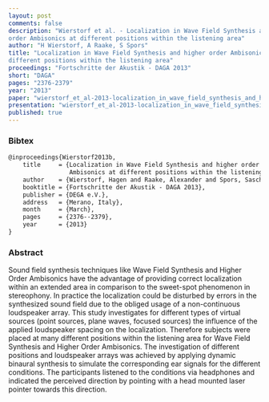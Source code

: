 ```yaml
---
layout: post
comments: false
description: "Wierstorf et al. - Localization in Wave Field Synthesis and higher
order Ambisonics at different positions within the listening area"
author: "H Wierstorf, A Raake, S Spors"
title: "Localization in Wave Field Synthesis and higher order Ambisonics at
different positions within the listening area"
proceedings: "Fortschritte der Akustik - DAGA 2013"
short: "DAGA"
pages: "2376-2379"
year: "2013"
paper: "wierstorf_et_al-2013-localization_in_wave_field_synthesis_and_higher_order_ambisonics.pdf"
presentation: "wierstorf_et_al-2013-localization_in_wave_field_synthesis_and_higher_order_ambisonics-presentation.pdf"
published: true
---
```


### Bibtex

```latex
@inproceedings{Wierstorf2013b,
    title     = {Localization in Wave Field Synthesis and higher order
                 Ambisonics at different positions within the listening area},
    author    = {Wierstorf, Hagen and Raake, Alexander and Spors, Sascha},
    booktitle = {Fortschritte der Akustik - DAGA 2013},
    publisher = {DEGA e.V.},
    address   = {Merano, Italy},
    month     = {March},
    pages     = {2376--2379},
    year      = {2013}
}
```

### Abstract

Sound field synthesis techniques like Wave Field Synthesis and Higher Order
Ambisonics have the advantage of providing correct localization within an
extended area in comparison to the sweet-spot phenomenon in stereophony.
In practice the localization could be disturbed by errors in the synthesized
sound field due to the obliged usage of a non-continuous loudspeaker array.
This study investigates for different types of virtual sources (point sources,
plane waves, focused sources) the influence of the applied loudspeaker spacing
on the localization. Therefore subjects were placed at many different positions
within the listening area for Wave Field Synthesis and Higher Order Ambisonics.
The investigation of different positions and loudspeaker arrays was achieved by
applying dynamic binaural synthesis to simulate the corresponding ear signals
for the different conditions. The participants listened to the conditions
via headphones and indicated the perceived direction by pointing with a head
mounted laser pointer towards this direction.
